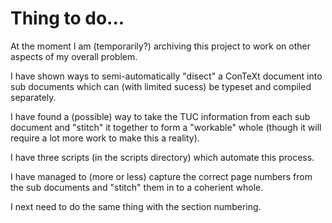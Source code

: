 # Thing to do...

At the moment I am (temporarily?) archiving this project to work on other 
aspects of my overall problem. 

I have shown ways to semi-automatically "disect" a ConTeXt document into 
sub documents which can (with limited sucess) be typeset and compiled 
separately. 

I have found a (possible) way to take the TUC information from each sub 
document and "stitch" it together to form a "workable" whole (though it 
will require a lot more work to make this a reality). 

I have three scripts (in the scripts directory) which automate this 
process. 

I have managed to (more or less) capture the correct page numbers from the 
sub documents and "stitch" them in to a coherient whole.

I next need to do the same thing with the section numbering.

